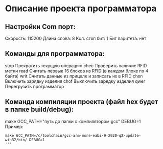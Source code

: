 # Описание проекта программатора

## Настройки Com порт:
Скорость:       115200
Длина слова:    8
Кол. стоп бит:  1
Бит паритета:   нет

## Команды для программатора:
stop    Прекратить текущую операцию
chec    Проверить наличие RFID метки
read    Считать первые 16 блоков из RFID (в каждом блоке по 4 байта)
writ    Считать данные из прицеле и записать их в RFID
chon    Включить зарядку изделия
chof    Выключить зарядку изделия
qwer    Перегрузить программатор

## Команда компиляции проекта (файл hex будет в папке build/debug):
make GCC_PATH="путь до папки с компилятором gcc" DEBUG=1
Пример:
```shell
make GCC_PATH=/c/toolchain/gcc-arm-none-eabi-9-2020-q2-update-win32/bin/ DEBUG=1
'''